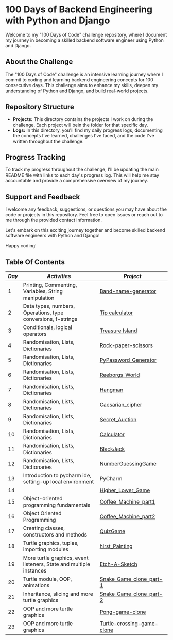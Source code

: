 # 100 Days of Backend Engineering with Python and Django

Welcome to my "100 Days of Code" challenge repository, where I document my journey in becoming a skilled backend software engineer using Python and Django.

## About the Challenge

The "100 Days of Code" challenge is an intensive learning journey where I commit to coding and learning backend engineering concepts for 100 consecutive days. This challenge aims to enhance my skills, deepen my understanding of Python and Django, and build real-world projects.

## Repository Structure

- **Projects:** This directory contains the projects I work on during the challenge. Each project will bein the folder for that specific day.
- **Logs:** In this directory, you'll find my daily progress logs, documenting the concepts I've learned, challenges I've faced, and the code I've written throughout the challenge.


## Progress Tracking

To track my progress throughout the challenge, I'll be updating the main README file with links to each day's progress log. This will help me stay accountable and provide a comprehensive overview of my journey.

## Support and Feedback

I welcome any feedback, suggestions, or questions you may have about the code or projects in this repository. Feel free to open issues or reach out to me through the provided contact information.

Let's embark on this exciting journey together and become skilled backend software engineers with Python and Django!

Happy coding!

## Table Of Contents

| *Day* | *Activities*                                                        | *Project*                                                                         |
|-------|---------------------------------------------------------------------|-----------------------------------------------------------------------------------|
| 1     | Printing, Commenting, Variables, String manipulation                | [Band-name-generator](www.github.com/alenstein/100_Days_Of_Python/day_1/)         |
| 2     | Data types, numbers, Operations, type conversions, f-strings        | [Tip calculator](www.github.com/alenstein/100_Days_Of_Python/day_2/)              |
| 3     | Conditionals, logical operators                                     | [Treasure Island](www.github.com/alenstein/100_Days_Of_Python/day_3/)             |
| 4     | Randomisation, Lists, Dictionaries                                  | [Rock-paper-scissors](www.github.com/alenstein/100_Days_Of_Python/day_4/)         |
| 5     | Randomisation, Lists, Dictionaries                                  | [PyPassword_Generator](www.github.com/alenstein/100_Days_Of_Python/day_5/)        |
| 6     | Randomisation, Lists, Dictionaries                                  | [Reeborgs_World](www.github.com/alenstein/100_Days_Of_Python/day_6/)              |
| 7     | Randomisation, Lists, Dictionaries                                  | [Hangman](www.github.com/alenstein/100_Days_Of_Python/day_7/)                     |
| 8     | Randomisation, Lists, Dictionaries                                  | [Caesarian_cipher](www.github.com/alenstein/100_Days_Of_Python/day_8/)            |
| 9     | Randomisation, Lists, Dictionaries                                  | [Secret_Auction](www.github.com/alenstein/100_Days_Of_Python/day_9/)              |
| 10    | Randomisation, Lists, Dictionaries                                  | [Calculator](www.github.com/alenstein/100_Days_Of_Python/day_10/)                 |
| 11    | Randomisation, Lists, Dictionaries                                  | [BlackJack](www.github.com/alenstein/100_Days_Of_Python/day_11/)                  |
| 12    | Randomisation, Lists, Dictionaries                                  | [NumberGuessingGame](www.github.com/alenstein/100_Days_Of_Python/day_12/)         |
| 13    | Introduction to pycharm ide, setting-up local environment           | PyCharm                                                                           |
| 14    |                                                                     | [Higher_Lower_Game](www.github.com/alenstein/100_Days_Of_Python/day_14/)          |
| 15    | Object-oriented programming fundamentals                            | [Coffee_Machine_part1](www.github.com/alenstein/100_Days_Of_Python/day_15/)       |
| 16    | Object Oriented Programming                                         | [Coffee_Machine_part2](www.github.com/alenstein/100_Days_Of_Python/day_16/)       |
| 17    | Creating classes, constructors and methods                          | [QuizGame](www.github.com/alenstein/100_Days_Of_Python/day_17/)                   |
| 18    | Turtle graphics, tuples, importing modules                          | [hirst_Painting](www.github.com/alenstein/100_Days_Of_Python/day_18/)             |
| 19    | More turtle graphics, event listeners, State and multiple instances | [Etch-A-Sketch](www.github.com/alenstein/100_Days_Of_Python/day_19/)              |
| 20    | Turtle module, OOP, animations                                      | [Snake_Game_clone_part-1](www.github.com/alenstein/100_Days_Of_Python/day_20/)    |
| 21    | Inheritance, slicing and  more turtle graphics                      | [Snake_Game_clone_part-2](www.github.com/alenstein/100_Days_Of_Python/day_21/)    |
| 22    | OOP and more turtle graphics                                        | [Pong-game-clone](www.github.com/alenstein/100_Days_Of_Python/day_22)             |
| 23    | OOP and more turtle graphics                                        | [Turtle-crossing-game-clone](www.github.com/alenstein/100_Days_Of_Python/day_23/) |



